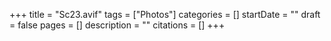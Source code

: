 +++
title = "Sc23.avif"
tags = ["Photos"]
categories = []
startDate = ""
draft = false
pages = []
description = ""
citations = []
+++
